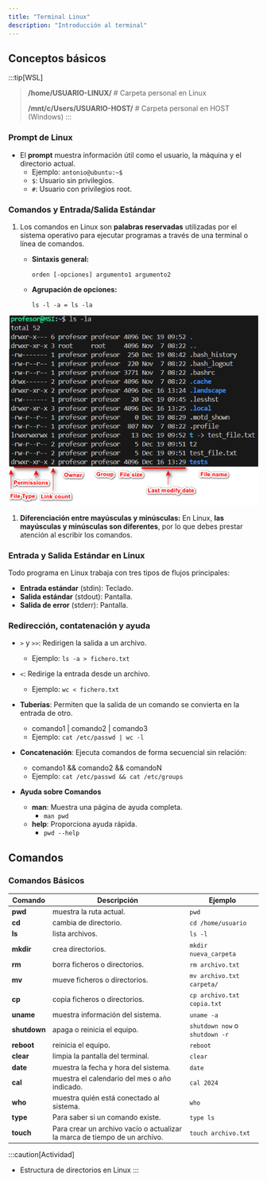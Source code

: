 ```yaml
---
title: "Terminal Linux"
description: "Introducción al terminal"
---
```

## Conceptos básicos
:::tip[WSL]
> **/home/USUARIO-LINUX/** # Carpeta personal en Linux
>
> **/mnt/c/Users/USUARIO-HOST/** # Carpeta personal en HOST (Windows)
:::

### Prompt de Linux

- El **prompt** muestra información útil como el usuario, la máquina y el directorio actual.
  - Ejemplo: `antonio@ubuntu:~$`
  - `$`: Usuario sin privilegios.
  - `#`: Usuario con privilegios root.

### **Comandos y Entrada/Salida Estándar**

1. Los comandos en Linux son **palabras reservadas** utilizadas por el sistema operativo para ejecutar programas a través de una terminal o línea de comandos.

   - **Sintaxis general:**
     ``` frame="none"
     orden [-opciones] argumento1 argumento2
     ```
   - **Agrupación de opciones:**
     ``` frame="none"
     ls -l -a = ls -la
     ```
![ls command](../../../../assets/ut3/ls-command.png)

1. **Diferenciación entre mayúsculas y minúsculas:**
   En Linux, **las mayúsculas y minúsculas son diferentes**, por lo que debes prestar atención al escribir los comandos.

### **Entrada y Salida Estándar en Linux**

Todo programa en Linux trabaja con tres tipos de flujos principales:

- **Entrada estándar** (stdin): Teclado.
- **Salida estándar** (stdout): Pantalla.
- **Salida de error** (stderr): Pantalla.

### Redirección, contatenación y ayuda

- `>` y `>>`: Redirigen la salida a un archivo.
  - Ejemplo: `ls -a > fichero.txt`
- `<`: Redirige la entrada desde un archivo.
  - Ejemplo: `wc < fichero.txt`
- **Tuberías**: Permiten que la salida de un comando se convierta en la entrada de otro.
  - comando1 | comando2 | comando3  
  - Ejemplo: `cat /etc/passwd | wc -l`

- **Concatenación**: Ejecuta comandos de forma secuencial sin relación:  
  - comando1 && comando2 && comandoN  
  - Ejemplo: `cat /etc/passwd && cat /etc/groups`
- **Ayuda sobre Comandos**
  - **man**: Muestra una página de ayuda completa.  
    - `man pwd`  
  - **help**: Proporciona ayuda rápida.  
    - `pwd --help`  


## **Comandos**
### **Comandos Básicos**

| **Comando** | **Descripción**                         | **Ejemplo**               |
|-------------|-----------------------------------------|---------------------------|
| **pwd**     | muestra la ruta actual.                | `pwd`                     |
| **cd**      | cambia de directorio.                  | `cd /home/usuario`        |
| **ls**      | lista archivos.                        | `ls -l`                   |
| **mkdir**   | crea directorios.                      | `mkdir nueva_carpeta`     |
| **rm**      | borra ficheros o directorios.          | `rm archivo.txt`          |
| **mv**      | mueve ficheros o directorios.          | `mv archivo.txt carpeta/` |
| **cp**      | copia ficheros o directorios.          | `cp archivo.txt copia.txt`|
| **uname**   | muestra información del sistema.       | `uname -a`                |
| **shutdown** | apaga o reinicia el equipo.                        | `shutdown now` o `shutdown -r`  |
| **reboot**   | reinicia el equipo.                                | `reboot`                        |
| **clear**    | limpia la pantalla del terminal.                   | `clear`                         |
| **date**     | muestra la fecha y hora del sistema.               | `date`                          |
| **cal**      | muestra el calendario del mes o año indicado.      | `cal 2024`                      |
| **who**      | muestra quién está conectado al sistema.           | `who`                           |
| **type**     | Para saber si un comando existe.                   | `type ls`                       |
| **touch**   | Para crear un archivo vacío o actualizar la marca de tiempo de un archivo. | `touch archivo.txt` |


:::caution[Actividad]
- Estructura de directorios en Linux
:::